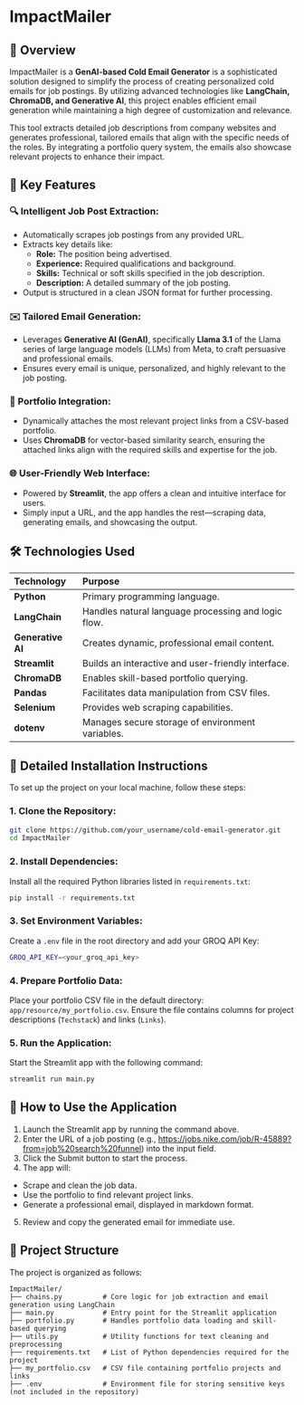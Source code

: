 # ImpactMailer

## 🚀 Overview
ImpactMailer is a **GenAI-based Cold Email Generator** is a sophisticated solution designed to simplify the process of creating personalized cold emails for job postings. By utilizing advanced technologies like **LangChain, ChromaDB, and Generative AI**, this project enables efficient email generation while maintaining a high degree of customization and relevance.

This tool extracts detailed job descriptions from company websites and generates professional, tailored emails that align with the specific needs of the roles. By integrating a portfolio query system, the emails also showcase relevant projects to enhance their impact.


## 🌟 Key Features
### 🔍 Intelligent Job Post Extraction:
- Automatically scrapes job postings from any provided URL.
- Extracts key details like:
  - **Role:** The position being advertised.
  - **Experience:** Required qualifications and background.
  - **Skills:** Technical or soft skills specified in the job description.
  - **Description:** A detailed summary of the job posting.
- Output is structured in a clean JSON format for further processing.

### ✉️ Tailored Email Generation:
- Leverages **Generative AI (GenAI)**, specifically **Llama 3.1** of the Llama series of large language models (LLMs) from Meta, to craft persuasive and professional emails.
- Ensures every email is unique, personalized, and highly relevant to the job posting.

### 📂 Portfolio Integration:
- Dynamically attaches the most relevant project links from a CSV-based portfolio.
- Uses **ChromaDB** for vector-based similarity search, ensuring the attached links align with the required skills and expertise for the job.

### 🌐 User-Friendly Web Interface:
- Powered by **Streamlit**, the app offers a clean and intuitive interface for users.
- Simply input a URL, and the app handles the rest—scraping data, generating emails, and showcasing the output.


## 🛠️ Technologies Used

|**Technology**       | Purpose                                              |
|:--------------------|:-----------------------------------------------------|
| **Python**          | Primary programming language.                        |
| **LangChain**       | Handles natural language processing and logic flow.  |
| **Generative AI**   | Creates dynamic, professional email content.         |
| **Streamlit**       | Builds an interactive and user-friendly interface.   |
| **ChromaDB**        | Enables skill-based portfolio querying.              |
| **Pandas**          | Facilitates data manipulation from CSV files.        |
| **Selenium**        | Provides web scraping capabilities.                  |
| **dotenv**          | Manages secure storage of environment variables.     |


## 📖 Detailed Installation Instructions
To set up the project on your local machine, follow these steps:
### 1. Clone the Repository:
```bash
git clone https://github.com/your_username/cold-email-generator.git
cd ImpactMailer
```

### 2. Install Dependencies:
Install all the required Python libraries listed in `requirements.txt`:
```bash
pip install -r requirements.txt
```

### 3. Set Environment Variables:
Create a `.env` file in the root directory and add your GROQ API Key:
```bash
GROQ_API_KEY=<your_groq_api_key>
```

### 4. Prepare Portfolio Data:
Place your portfolio CSV file in the default directory: `app/resource/my_portfolio.csv`.
Ensure the file contains columns for project descriptions (`Techstack`) and links (`Links`).

### 5. Run the Application:
Start the Streamlit app with the following command:
```bash
streamlit run main.py
```


## 🎯 How to Use the Application
1. Launch the Streamlit app by running the command above.
2. Enter the URL of a job posting (e.g., https://jobs.nike.com/job/R-45889?from=job%20search%20funnel) into the input field.
3. Click the Submit button to start the process.
4. The app will:
  - Scrape and clean the job data.
  - Use the portfolio to find relevant project links.
  - Generate a professional email, displayed in markdown format.
5. Review and copy the generated email for immediate use.


## 📂 Project Structure
The project is organized as follows:

```plaintext
ImpactMailer/
├── chains.py          # Core logic for job extraction and email generation using LangChain
├── main.py            # Entry point for the Streamlit application
├── portfolio.py       # Handles portfolio data loading and skill-based querying
├── utils.py           # Utility functions for text cleaning and preprocessing
├── requirements.txt   # List of Python dependencies required for the project
├── my_portfolio.csv   # CSV file containing portfolio projects and links
├── .env               # Environment file for storing sensitive keys (not included in the repository)
```
